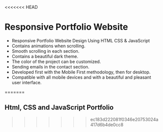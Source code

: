 <<<<<<< HEAD
# Responsive Portfolio Website 

- Responsive Portfolio Website Design Using HTML CSS & JavaScript
- Contains animations when scrolling.
- Smooth scrolling in each section.
- Contains a beautiful dark theme.
- The color of the project can be customized.
- Sending emails in the contact section.
- Developed first with the Mobile First methodology, then for desktop.
- Compatible with all mobile devices and with a beautiful and pleasant user interface.


=======
## Html, CSS and JavaScript Portfolio ## 
>>>>>>> ec183d222081f0346e20753024a417d6b4de0cc8
